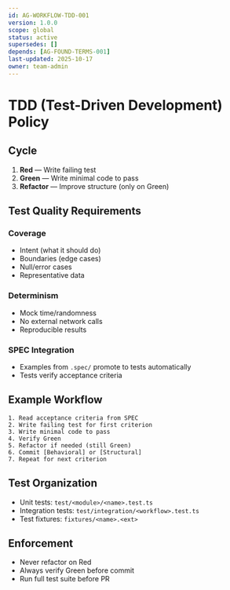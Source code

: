 ```yaml
---
id: AG-WORKFLOW-TDD-001
version: 1.0.0
scope: global
status: active
supersedes: []
depends: [AG-FOUND-TERMS-001]
last-updated: 2025-10-17
owner: team-admin
---
```


# TDD (Test-Driven Development) Policy

## Cycle

1. **Red** — Write failing test
2. **Green** — Write minimal code to pass
3. **Refactor** — Improve structure (only on Green)

## Test Quality Requirements

### Coverage
- Intent (what it should do)
- Boundaries (edge cases)
- Null/error cases
- Representative data

### Determinism
- Mock time/randomness
- No external network calls
- Reproducible results

### SPEC Integration
- Examples from `.spec/` promote to tests automatically
- Tests verify acceptance criteria

## Example Workflow

```
1. Read acceptance criteria from SPEC
2. Write failing test for first criterion
3. Write minimal code to pass
4. Verify Green
5. Refactor if needed (still Green)
6. Commit [Behavioral] or [Structural]
7. Repeat for next criterion
```

## Test Organization

- Unit tests: `test/<module>/<name>.test.ts`
- Integration tests: `test/integration/<workflow>.test.ts`
- Test fixtures: `fixtures/<name>.<ext>`

## Enforcement

- Never refactor on Red
- Always verify Green before commit
- Run full test suite before PR
